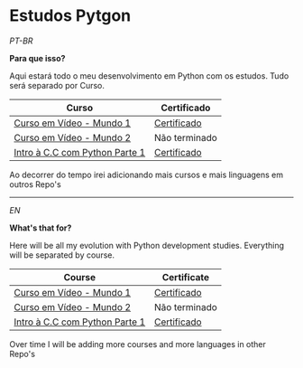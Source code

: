 # Estudos Pytgon

*PT-BR*

**Para que isso?**

Aqui estará todo o meu desenvolvimento em Python com os estudos.
Tudo será separado por Curso.

| Curso | Certificado |
| ----- | ------ |
| [Curso em Vídeo - Mundo 1](https://github.com/RcFarah/Python-Studies/tree/main/Curso%20em%20Video%20-%20Mundo%201/Exercicios) | [Certificado](https://www.cursoemvideo.com/certificates/certificado/?course_id=26338&cert-nonce=86741fedcd) |
| [Curso em Vídeo - Mundo 2](https://github.com/RcFarah/Python-Studies/tree/main/Curso%20em%20Video%20-%20Mundo%202/Exercicios) | Não terminado |
| [Intro à C.C com Python Parte 1](https://github.com/RcFarah/Python-Studies/tree/main/Coursera%2BUSP/Exerc%C3%ADcios) | [Certificado](https://coursera.org/share/b852024b67acb266789b459c9c4901ca)

Ao decorrer do tempo irei adicionando mais cursos e mais linguagens em outros Repo's


-------------------------------------------------------

*EN*

**What's that for?**

Here will be all my evolution with Python development studies.
Everything will be separated by course.

| Course | Certificate |
| ----- | ------ |
| [Curso em Vídeo - Mundo 1](https://github.com/RcFarah/Python-Studies/tree/main/Curso%20em%20Video%20-%20Mundo%201/Exercicios) | [Certificado](https://www.cursoemvideo.com/certificates/certificado/?course_id=26338&cert-nonce=86741fedcd) |
| [Curso em Vídeo - Mundo 2](https://github.com/RcFarah/Python-Studies/tree/main/Curso%20em%20Video%20-%20Mundo%202/Exercicios) | Não terminado |
| [Intro à C.C com Python Parte 1](https://github.com/RcFarah/Python-Studies/tree/main/Coursera%2BUSP/Exerc%C3%ADcios) | [Certificado](https://coursera.org/share/b852024b67acb266789b459c9c4901ca)

Over time I will be adding more courses and more languages in other Repo's
